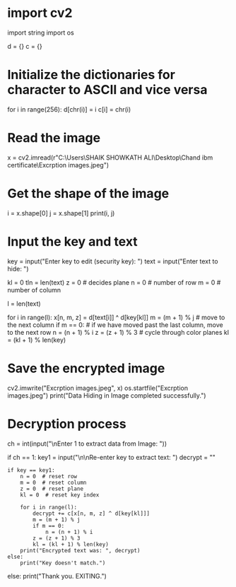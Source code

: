 # import cv2
  import string
  import os

  d = {}
  c = {}

# Initialize the dictionaries for character to ASCII and vice versa
for i in range(256):
    d[chr(i)] = i
    c[i] = chr(i)

# Read the image
x = cv2.imread(r"C:\Users\SHAIK SHOWKATH ALI\Desktop\Chand ibm certificate\Excrption images.jpeg")

# Get the shape of the image
i = x.shape[0]
j = x.shape[1]
print(i, j)

# Input the key and text
key = input("Enter key to edit (security key): ")
text = input("Enter text to hide: ")

kl = 0
tln = len(text)
z = 0  # decides plane
n = 0  # number of row
m = 0  # number of column

l = len(text)

for i in range(l):
    x[n, m, z] = d[text[i]] ^ d[key[kl]]
    m = (m + 1) % j  # move to the next column
    if m == 0:  # if we have moved past the last column, move to the next row
        n = (n + 1) % i
    z = (z + 1) % 3  # cycle through color planes
    kl = (kl + 1) % len(key)

# Save the encrypted image
cv2.imwrite("Excrption images.jpeg", x)
os.startfile("Excrption images.jpeg")
print("Data Hiding in Image completed successfully.")

# Decryption process
ch = int(input("\nEnter 1 to extract data from Image: "))

if ch == 1:
    key1 = input("\n\nRe-enter key to extract text: ")
    decrypt = ""

    if key == key1:
        n = 0  # reset row
        m = 0  # reset column
        z = 0  # reset plane
        kl = 0  # reset key index

        for i in range(l):
            decrypt += c[x[n, m, z] ^ d[key[kl]]]
            m = (m + 1) % j
            if m == 0:
                n = (n + 1) % i
            z = (z + 1) % 3
            kl = (kl + 1) % len(key)
        print("Encrypted text was: ", decrypt)
    else:
        print("Key doesn't match.")
else:
    print("Thank you. EXITING.")
